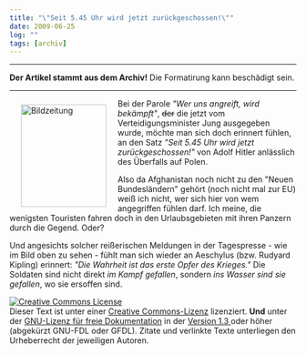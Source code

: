 ```yaml
---
title: "\"Seit 5.45 Uhr wird jetzt zurückgeschossen!\""
date: 2009-06-25
log: ""
tags: [archiv]
---
```

<hr><b>Der Artikel stammt aus dem Archiv!</b> Die Formatirung kann beschädigt sein.<hr>
<a href="http://www.the-independent-friend.de/?q=system/files/bw_afganistan.JPG">
<img src="http://www.the-independent-friend.de/?q=system/files/bw_afganistan.JPG"  width="150" height="180"  align="left"  vspace="10" hspace="20" alt="Bildzeitung" /></a>

Bei der Parole <i>"Wer uns angreift, wird bekämpft"</i>, <s>der</s> die jetzt vom Verteidigungsminister Jung ausgegeben wurde, möchte man sich doch erinnert fühlen, an den Satz <i>"Seit 5.45 Uhr wird jetzt zurückgeschossen!"</i> von Adolf Hitler anlässlich des Überfalls auf Polen. 

Also da Afghanistan noch nicht zu den "Neuen Bundesländern" gehört (noch nicht mal zur EU) weiß ich nicht, wer sich hier von wem angegriffen fühlen darf. Ich meine, die wenigsten Touristen fahren doch in den Urlaubsgebieten mit ihren Panzern durch die Gegend. Oder?
<!--break-->
Und angesichts solcher reißerischen Meldungen in der Tagespresse - wie im Bild oben zu sehen - fühlt man sich wieder an Aeschylus (bzw. Rudyard Kipling) erinnert: <i>"Die Wahrheit ist das erste Opfer des Krieges."</i> Die Soldaten sind nicht direkt <i>im Kampf gefallen</i>, sondern <i>ins Wasser sind sie gefallen</i>, wo sie ersoffen sind. 

<a rel="license" href="http://creativecommons.org/licenses/by-sa/3.0/de/"><img alt="Creative Commons License" style="border-width:0" src="http://i.creativecommons.org/l/by-sa/3.0/de/88x31.png" /></a><br />Dieser <span xmlns:dc="http://purl.org/dc/elements/1.1/" href="http://purl.org/dc/dcmitype/Text" rel="dc:type">Text</span> ist unter einer <a rel="license" href="http://creativecommons.org/licenses/by-sa/3.0/de/">Creative Commons-Lizenz</a> lizenziert. <b>Und</b> unter der <a href="http://de.wikipedia.org/wiki/GFDL">GNU-Lizenz für freie Dokumentation</a> in der <a href="http://www.gnu.org/licenses/fdl-1.3.html">Version 1.3 </a> oder höher (abgekürzt GNU-FDL oder GFDL). Zitate und verlinkte Texte unterliegen den Urheberrecht der jeweiligen Autoren.
